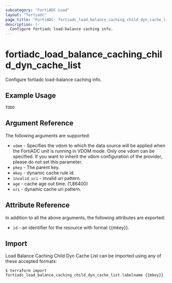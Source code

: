 ```yaml
---
subcategory: "FortiADC Load"
layout: "fortiadc"
page_title: "FortiADC: fortiadc_load_balance_caching_child_dyn_cache_list"
description: |-
  Configure fortiadc load-balance caching info.
---
```


# fortiadc_load_balance_caching_child_dyn_cache_list
Configure fortiadc load-balance caching info.

## Example Usage
```hcl
TODO
```

## Argument Reference

The following arguments are supported:

* `vdom` - Specifies the vdom to which the data source will be applied when the FortiADC unit is running in VDOM mode. Only one vdom can be specified. If you want to inherit the vdom configuration of the provider, please do not set this parameter.
* `pkey` - The parent key.
* `mkey` - dynamic cache rule id.
* `invalid_uri` - invalid uri pattern. 
* `age` - cache age out time. (1,86400)
* `uri` - dynamic cache uri pattern. 

## Attribute Reference

In addition to all the above arguments, the following attributes are exported:
* `id` - an identifier for the resource with format {{mkey}}.

## Import
 Load Balance Caching Child Dyn Cache List can be imported using any of these accepted formats:
```
$ terraform import fortiadc_load_balance_caching_child_dyn_cache_list.labelname {{mkey}}
```
